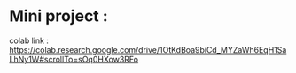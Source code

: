# Mini project :
colab link : https://colab.research.google.com/drive/1OtKdBoa9biCd_MYZaWh6EqH1SaLhNy1W#scrollTo=sOq0HXow3RFo


